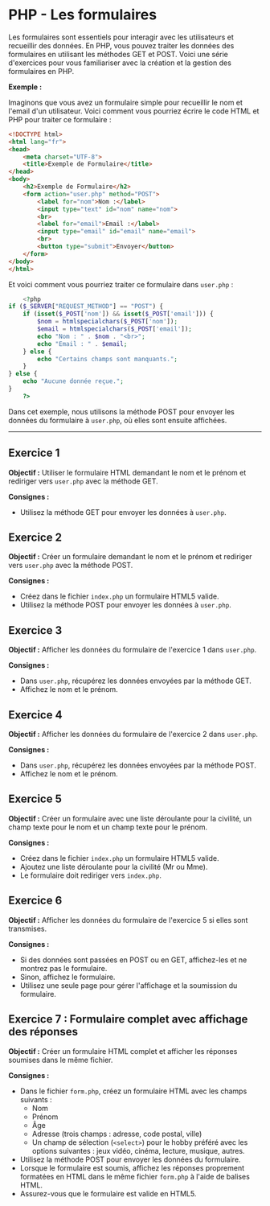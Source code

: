 # PHP - Les formulaires

Les formulaires sont essentiels pour interagir avec les utilisateurs et recueillir des données. En PHP, vous pouvez traiter les données des formulaires en utilisant les méthodes GET et POST. Voici une série d'exercices pour vous familiariser avec la création et la gestion des formulaires en PHP.

**Exemple :**

Imaginons que vous avez un formulaire simple pour recueillir le nom et l'email d'un utilisateur. Voici comment vous pourriez écrire le code HTML et PHP pour traiter ce formulaire :

```html
<!DOCTYPE html>
<html lang="fr">
<head>
    <meta charset="UTF-8">
    <title>Exemple de Formulaire</title>
</head>
<body>
    <h2>Exemple de Formulaire</h2>
    <form action="user.php" method="POST">
        <label for="nom">Nom :</label>
        <input type="text" id="nom" name="nom">
        <br>
        <label for="email">Email :</label>
        <input type="email" id="email" name="email">
        <br>
        <button type="submit">Envoyer</button>
    </form>
</body>
</html>
````

Et voici comment vous pourriez traiter ce formulaire dans `user.php` :

```php
    <?php
if ($_SERVER["REQUEST_METHOD"] == "POST") {
    if (isset($_POST['nom']) && isset($_POST['email'])) {
        $nom = htmlspecialchars($_POST['nom']);
        $email = htmlspecialchars($_POST['email']);
        echo "Nom : " . $nom . "<br>";
        echo "Email : " . $email;
    } else {
        echo "Certains champs sont manquants.";
    }
} else {
    echo "Aucune donnée reçue.";
}
    ?>

```

Dans cet exemple, nous utilisons la méthode POST pour envoyer les données du formulaire à `user.php`, où elles sont ensuite affichées.

***

## Exercice 1

**Objectif :** Utiliser le formulaire HTML demandant le nom et le prénom et rediriger vers `user.php` avec la méthode GET.

**Consignes :**
- Utilisez la méthode GET pour envoyer les données à `user.php`.

## Exercice 2

**Objectif :** Créer un formulaire demandant le nom et le prénom et rediriger vers `user.php` avec la méthode POST.

**Consignes :**
- Créez dans le fichier `index.php` un formulaire HTML5 valide.
- Utilisez la méthode POST pour envoyer les données à `user.php`.

## Exercice 3

**Objectif :** Afficher les données du formulaire de l'exercice 1 dans `user.php`.

**Consignes :**
- Dans `user.php`, récupérez les données envoyées par la méthode GET.
- Affichez le nom et le prénom.

## Exercice 4

**Objectif :** Afficher les données du formulaire de l'exercice 2 dans `user.php`.

**Consignes :**
- Dans `user.php`, récupérez les données envoyées par la méthode POST.
- Affichez le nom et le prénom.

## Exercice 5

**Objectif :** Créer un formulaire avec une liste déroulante pour la civilité, un champ texte pour le nom et un champ texte pour le prénom.

**Consignes :**
- Créez dans le fichier `index.php` un formulaire HTML5 valide.
- Ajoutez une liste déroulante pour la civilité (Mr ou Mme).
- Le formulaire doit rediriger vers `index.php`.

## Exercice 6

**Objectif :** Afficher les données du formulaire de l'exercice 5 si elles sont transmises.

**Consignes :**
- Si des données sont passées en POST ou en GET, affichez-les et ne montrez pas le formulaire.
- Sinon, affichez le formulaire.
- Utilisez une seule page pour gérer l'affichage et la soumission du formulaire.

## Exercice 7 : Formulaire complet avec affichage des réponses

**Objectif :** Créer un formulaire HTML complet et afficher les réponses soumises dans le même fichier.

**Consignes :**

- Dans le fichier `form.php`, créez un formulaire HTML avec les champs suivants :
  - Nom
  - Prénom
  - Âge
  - Adresse (trois champs : adresse, code postal, ville)
  - Un champ de sélection (`<select>`) pour le hobby préféré avec les options suivantes : jeux vidéo, cinéma, lecture, musique, autres.
- Utilisez la méthode POST pour envoyer les données du formulaire.
- Lorsque le formulaire est soumis, affichez les réponses proprement formatées en HTML dans le même fichier `form.php` à l'aide de balises HTML.
- Assurez-vous que le formulaire est valide en HTML5.

